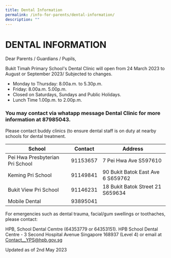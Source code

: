 ```yaml
---
title: Dental Information
permalink: /info-for-parents/dental-information/
description: ""
---
```

<h1>DENTAL INFORMATION</h1>

Dear Parents / Guardians / Pupils,

Bukit Timah Primary School's Dental Clinic will open from 24 March 2023 to August or September 2023/ Subjected to changes. 

* Monday to Thursday: 8.00a.m. to 5.30p.m.
* Friday: 8.00a.m. 5.00p.m.
* Closed on Saturdays, Sundays and Public Holidays.
* Lunch Time 1.00p.m. to 2.00p.m. 

<h3>You may contact via whatapp message Dental Clinic for more information at 87985043. </h3>


Please contact buddy clinics (to ensure dental staff is on duty at nearby schools for dental treatment.&nbsp;



| School | Contact |Address  |
| -------- | -------- | -------- |
| Pei Hwa Presbyterian Pri School    | 91153657    | 7 Pei Hwa Ave S597610     |
| Keming Pri School    | 91149841    | 90 Bukit Batok East Ave 6 S659762     |
| Bukit View Pri School    | 91146231    | 18 Bukit Batok Street 21 S659634     |
| Mobile Dental    | 93895041    |      |

For emergencies such as dental trauma, facial/gum swellings or toothaches, please contact:&nbsp;

HPB, School Dental Cemtre (64353779 or 64353151). HPB School Dental Centre - 3 Second Hospital Avenue Singapore 168937 (Level 4) or email at Contact__YPS@hpb.gov.sg

Updated as of 2nd May 2023